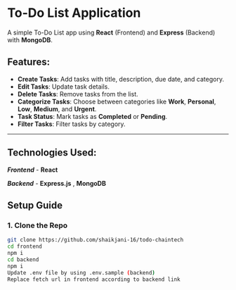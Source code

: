 # To-Do List Application

A simple To-Do List app using **React** (Frontend) and **Express** (Backend) with **MongoDB**.

## Features:
- **Create Tasks**: Add tasks with title, description, due date, and category.
- **Edit Tasks**: Update task details.
- **Delete Tasks**: Remove tasks from the list.
- **Categorize Tasks**: Choose between categories like **Work**, **Personal**, **Low**, **Medium**, and **Urgent**.
- **Task Status**: Mark tasks as **Completed** or **Pending**.
- **Filter Tasks**: Filter tasks by category.

---
## Technologies Used:

***Frontend***
    - **React**

***Backend***
    - **Express.js**
    , **MongoDB**



## Setup Guide

### 1. Clone the Repo

```bash
git clone https://github.com/shaikjani-16/todo-chaintech
cd frontend
npm i
cd backend
npm i 
Update .env file by using .env.sample (backend)
Replace fetch url in frontend according to backend link
